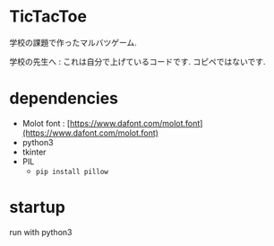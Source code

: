# TicTacToe

学校の課題で作ったマルバツゲーム.

学校の先生へ : これは自分で上げているコードです. コピペではないです.

# dependencies

* Molot font : [https://www.dafont.com/molot.font](https://www.dafont.com/molot.font)
* python3
* tkinter
* PIL
  * `pip install pillow`

# startup

run with python3

